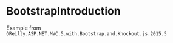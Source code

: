 # BootstrapIntroduction

Example from `OReilly.ASP.NET.MVC.5.with.Bootstrap.and.Knockout.js.2015.5`
